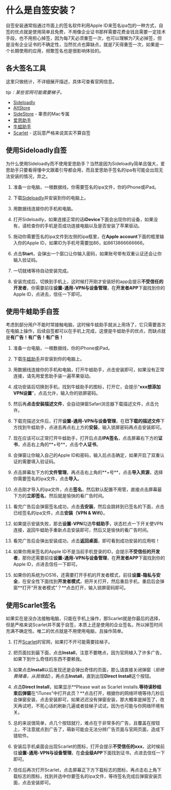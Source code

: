 # 什么是自签安装？

自签安装通常指通过市面上的签名软件利用Apple ID来签名ipa包的一种方式，自签的优点就是使用简单且免费，不用像企业证书那样需要花费金钱且需要一定技术手段，也不用担心掉签，因为每7天必须重签一次，也可以理解为7天必掉签，但是没有企业证书的不确定性，当然优点也算缺点，就是7天得重签一次，如果是一个长期使用的应用，频繁签名也是很影响体验的。

## 各大签名工具

这里只做统计，不详细展开描述，具体可查看官网信息。

*tip：某些官网可能需要梯子。*

+ [Sideloadly](https://sideloadly.io/)
+ [AltStore](https://altstore.io/)
+ [SideStore](https://sidestore.io/) - 睾贵的Mac专属
+ [爱思助手](https://www.i4.cn/)
+ [牛蛙助手](https://ios222.com/)
+ [Scarlet](https://usescarlet.com/) - 这玩意严格来说其实不算自签

## 使用Sideloadly自签

为什么使用Sideloadly而不使用爱思助手？当然是因为Sideloadly简单且强大，爱思助手只要看得懂中文跟着引导都会用，而且爱思助手签名的ipa有可能会出现无法安装的情况，弃之。

1. 准备一台电脑，一根数据线，你需要签名的ipa文件，你的iPhone或iPad。

2. 下载[Sideloadly](https://drive.sysy.su/d/%E8%BD%AF%E4%BB%B6/Windows/Sideloadly-%E8%8B%B9%E6%9E%9C%E8%87%AA%E7%AD%BE%E5%B7%A5%E5%85%B7.exe?sign=zjrnXQK-ccgIbPd1-UrUYVLkM9aGZRf5KNCLLqYG6jc=:0)并安装到你的电脑上。

3. 用数据线连接你的手机和电脑。

4. 打开Sideloadly，如果连接正常的话**iDevice**下面会出现你的设备，如果没有，请检查你的手机是否成功连接电脑以及是否安装了苹果驱动。

5. 拖动你需要签名的ipa文件到左侧的ipa框里，在**Apple account**下面的框里输入你的Apple ID，如果ID为手机号需要加86，如8613866666666。

6. 点击**Start**，会弹出一个窗口让你输入密码，如果账号带有双重认证还会让你输入验证码。

7. 一切就绪等待自动安装完成。

8. 安装完成后，切换到手机上，这时候打开刚才安装好的app会提示**不受信任的开发者**，你需要前往**设置-通用-VPN与设备管理**，在**开发者APP**下面找到你的Apple ID，点进去，信任一下即可。

## 使用牛蛙助手自签

考虑到部分用户不能时常接触电脑，这时候牛蛙助手就派上用场了，它只需要首次在电脑上操作，后续自签都可以在手机上完成，这便是牛蛙助手的优点，而缺点就是**有广告！有广告！有广告！**

1. 准备一台电脑，一根数据线，你的iPhone或iPad。

2. 下载[牛蛙助手](https://ios222.com/)并安装到你的电脑上。

3. 用数据线连接你的手机和电脑，打开牛蛙助手，点击安装即可，如果没有正常连接，请先用爱思助手装一遍苹果驱动。

4. 成功安装后切换到手机，找到牛蛙助手的图标，打开它，会提示“**xxx想添加VPN设置**”，点击允许，输入你的锁屏密码。

5. 然后再**点击安装描述文件**，会自动弹窗Safari浏览器下载描述文件，点击允许。

6. 下载完描述文件后，打开**设置-通用-VPN与设备管理**，在**已下载的描述文件**下方找到牛蛙助手，点进去再点右上方的**安装**，输入锁屏密码再点击安装即可。

7. 现在应该可以正常打开牛蛙助手，打开后点击**IPA签名**，点击屏幕右下方的**证书**，点击右上角的**+号**，点击**个人证书**。

8. 会弹窗让你输入自己的Apple ID和密码，输入后点击确定，如果开启了双重认证的需要填入验证码。

9. 点击屏幕左下方的**文件管理**，再点击右上角的**+号**，点击**导入资源**，选择你需要签名的ipa文件，点击**导入**。

10. 点击刚才导入的ipa文件，点击**签名**，然后默认配置不用管，直接点击屏幕最下方的**立即签名**，然后就是愉快的看广告时间。

11. 看完广告后会弹窗签名成功，点击**去安装**，然后会跳转到已签名的下面，点击已经签名的ipa文件，点击**安装（VPN & Wifi）**。

12. 如果提示安装失败，那去**设置-VPN**勾选**牛蛙助手**，状态栏点一下开关使VPN连接，返回牛蛙助手重新点击安装即可，然后又是愉快的看广告时间。

13. 看完广告后会弹出安装成功，点击**返回桌面**，即可看到成功安装的应用啦！

14. 如果你用来签名的Apple ID不是当前手机登录的ID，会提示**不受信任的开发者**，那你还需要前往**设置-通用-VPN与设备管理**，在**开发者APP**下面找到你的Apple ID，点进去信任一下即可。

15. 如果你的系统为iOS16，还需要打开手机的开发者模式，前往**设置-隐私与安全**，在安全性下面找到**开发者模式**，把开关打开，然后重启手机，重启后会弹窗**打开“开发者模式”？**点击打开，输入锁屏密码即可。

## 使用Scarlet签名

如果实在是没办法接触电脑，只能在手机上操作，那Scarlet就是你最后的选择，但是严格来说Scarlet并不属于自签，本质上还是使用的企业签名，所以掉签时间充满不确定性。唯二的优点就是不用使用电脑，且操作简单。

1. 打开[Scarlet](https://usescarlet.com/)的官网，如果打不开可能需要挂梯子。

2. 把页面拉到最下面，点击**Install**，注意不要瞎点，因为官网植入了许多广告，如果下到什么奇怪的东西不要赖我。

3. 如果点击**Install**以后发现还是会弹出奇怪的页面，那么请直接关闭弹窗（*拒绝黄赌毒，从我做起*），再点击**Install**，直到出现**Direct Install**这个按钮。

4. 点击**Direct Install**，如果显示**Please wait as Scarlet installs.**等待读秒结束后弹窗**在“iTunes”中打开此页？**点击打开，根据你的网络环境等待几秒后会弹窗安装，点击安装即可，如果迟迟没有弹窗安装，那大概率是掉签了，改天再试吧，不死心话的刷新几遍或者挂梯子试试，因为也可能与你网络环境有关。

5. 总的来说很简单，点几个按钮就行，难点在于非常多的广告，且覆盖在按钮上，不注意就点到广告了，萌新可能会无法分辨广告页面与官网页面，造成下错软件。

6. 安装后手机桌面会出现Scarlet的图标，打开会提示**不受信任的xxx**，这时候前往**设置-通用-VPN与设备管理**，在**企业级APP**下面找到证书，点进去信任一下即可。

7. 信任后再次打开Scarlet，点击屏幕正下方下载标志的图标，再点击右上角下载标志的图标，找到并选中你要签名的ipa文件，等待签名完成后弹窗安装页面，点击安装即可。